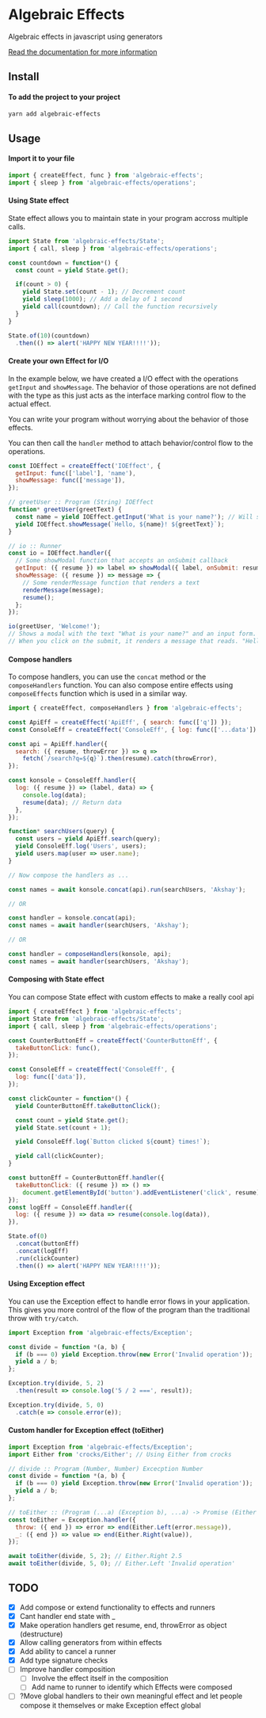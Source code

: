 
# Algebraic Effects
Algebraic effects in javascript using generators

<!-- [![CircleCI](https://img.shields.io/circleci/project/github/phenax/algebraic-effects/master.svg?style=for-the-badge)](https://circleci.com/gh/phenax/algebraic-effects) -->
<!-- [![npm bundle size (minified + gzip)](https://img.shields.io/bundlephobia/minzip/algebraic-effects.svg?style=for-the-badge)](https://www.npmjs.com/package/algebraic-effects) -->
<!-- [![Codecov](https://img.shields.io/codecov/c/github/phenax/algebraic-effects.svg?style=for-the-badge)](https://codecov.io/gh/phenax/algebraic-effects) -->


[Read the documentation for more information](https://github.com/phenax/algebraic-effects/tree/master/docs)


## Install

#### To add the project to your project
```bash
yarn add algebraic-effects
```


## Usage

#### Import it to your file
```js
import { createEffect, func } from 'algebraic-effects';
import { sleep } from 'algebraic-effects/operations';
```



#### Using State effect
State effect allows you to maintain state in your program accross multiple calls.

```js
import State from 'algebraic-effects/State';
import { call, sleep } from 'algebraic-effects/operations';

const countdown = function*() {
  const count = yield State.get();

  if(count > 0) {
    yield State.set(count - 1); // Decrement count
    yield sleep(1000); // Add a delay of 1 second
    yield call(countdown); // Call the function recursively
  }
}

State.of(10)(countdown)
  .then(() => alert('HAPPY NEW YEAR!!!!'));
```



#### Create your own Effect for I/O
In the example below, we have created a I/O effect with the operations `getInput` and `showMessage`. The behavior of those operations are not defined with the type as this just acts as the interface marking control flow to the actual effect.

You can write your program without worrying about the behavior of those effects.

You can then call the `handler` method to attach behavior/control flow to the operations.

```js
const IOEffect = createEffect('IOEffect', {
  getInput: func(['label'], 'name'),
  showMessage: func(['message']),
});

// greetUser :: Program (String) IOEffect
function* greetUser(greetText) {
  const name = yield IOEffect.getInput('What is your name?'); // Will show the modal to a user and halt the execution till the user submits their response.
  yield IOEffect.showMessage(`Hello, ${name}! ${greetText}`);
}

// io :: Runner
const io = IOEffect.handler({
  // Some showModal function that accepts an onSubmit callback
  getInput: ({ resume }) => label => showModal({ label, onSubmit: resume }),
  showMessage: ({ resume }) => message => {
    // Some renderMessage function that renders a text
    renderMessage(message);
    resume();
  };
});

io(greetUser, 'Welcome!');
// Shows a modal with the text "What is your name?" and an input form.
// When you click on the submit, it renders a message that reads. "Hello Akshay! Welcome!"
```



#### Compose handlers
To compose handlers, you can use the `concat` method or the `composeHandlers` function.
You can also compose entire effects using `composeEffects` function which is used in a similar way.

```js
import { createEffect, composeHandlers } from 'algebraic-effects';

const ApiEff = createEffect('ApiEff', { search: func(['q']) });
const ConsoleEff = createEffect('ConsoleEff', { log: func(['...data']) });

const api = ApiEff.handler({
  search: ({ resume, throwError }) => q =>
    fetch(`/search?q=${q}`).then(resume).catch(throwError),
});

const konsole = ConsoleEff.handler({
  log: ({ resume }) => (label, data) => {
    console.log(data);
    resume(data); // Return data
  },
});

function* searchUsers(query) {
  const users = yield ApiEff.search(query);
  yield ConsoleEff.log('Users', users);
  yield users.map(user => user.name);
}

// Now compose the handlers as ...

const names = await konsole.concat(api).run(searchUsers, 'Akshay');

// OR

const handler = konsole.concat(api);
const names = await handler(searchUsers, 'Akshay');

// OR

const handler = composeHandlers(konsole, api);
const names = await handler(searchUsers, 'Akshay');
```



#### Composing with State effect
You can compose State effect with custom effects to make a really cool api

```js
import { createEffect } from 'algebraic-effects';
import State from 'algebraic-effects/State';
import { call, sleep } from 'algebraic-effects/operations';

const CounterButtonEff = createEffect('CounterButtonEff', {
  takeButtonClick: func(),
});

const ConsoleEff = createEffect('ConsoleEff', {
  log: func(['data']),
});

const clickCounter = function*() {
  yield CounterButtonEff.takeButtonClick();

  const count = yield State.get();
  yield State.set(count + 1);

  yield ConsoleEff.log(`Button clicked ${count} times!`);

  yield call(clickCounter);
}

const buttonEff = CounterButtonEff.handler({
  takeButtonClick: ({ resume }) => () =>
    document.getElementById('button').addEventListener('click', resume),
});
const logEff = ConsoleEff.handler({
  log: ({ resume }) => data => resume(console.log(data)),
}),

State.of(0)
  .concat(buttonEff)
  .concat(logEff)
  .run(clickCounter)
  .then(() => alert('HAPPY NEW YEAR!!!!'));
```



#### Using Exception effect
You can use the Exception effect to handle error flows in your application. This gives you more control of the flow of the program than the traditional throw with `try/catch`.

```js
import Exception from 'algebraic-effects/Exception';

const divide = function *(a, b) {
  if (b === 0) yield Exception.throw(new Error('Invalid operation'));
  yield a / b;
};

Exception.try(divide, 5, 2)
  .then(result => console.log('5 / 2 ===', result));

Exception.try(divide, 5, 0)
  .catch(e => console.error(e));
```



#### Custom handler for Exception effect (toEither)

```js
import Exception from 'algebraic-effects/Exception';
import Either from 'crocks/Either'; // Using Either from crocks

// divide :: Program (Number, Number) Excecption Number
const divide = function *(a, b) {
  if (b === 0) yield Exception.throw(new Error('Invalid operation'));
  yield a / b;
};

// toEither :: (Program (...a) (Exception b), ...a) -> Promise (Either Error b)
const toEither = Exception.handler({
  throw: ({ end }) => error => end(Either.Left(error.message)),
  _: ({ end }) => value => end(Either.Right(value)),
});

await toEither(divide, 5, 2); // Either.Right 2.5
await toEither(divide, 5, 0); // Either.Left 'Invalid operation'
```



## TODO
- [x] Add compose or extend functionality to effects and runners
- [x] Cant handler end state with _
- [x] Make operation handlers get resume, end, throwError as object (destructure)
- [x] Allow calling generators from within effects
- [x] Add ability to cancel a runner
- [x] Add type signature checks
- [ ] Improve handler composition
  - [ ] Involve the effect itself in the composition
  - [ ] Add name to runner to identify which Effects were composed

- [ ] ?Move global handlers to their own meaningful effect and let people compose it themselves or make Exception effect global
